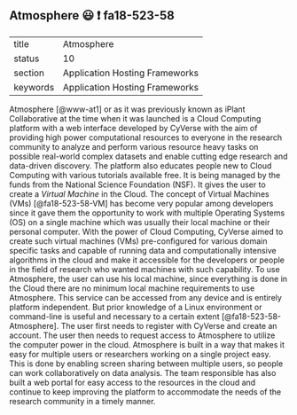 ## Atmosphere :smiley: :exclamation: fa18-523-58


|          |                                |
| -------- | ------------------------------ |
| title    | Atmosphere                     | 
| status   | 10                             |
| section  | Application Hosting Frameworks |
| keywords | Application Hosting Frameworks |


Atmosphere [@www-at1] or as it was previously known as iPlant Collaborative at the time when it was launched is a Cloud Computing platform with a web interface developed by CyVerse with the aim of providing high power computational resources to everyone in the research community to analyze and perform various resource heavy tasks on possible real-world complex datasets and enable cutting edge research and data-driven discovery. The platform also educates people new to Cloud Computing with various tutorials available free. It is being managed by the funds from the National Science Foundation (NSF). It gives the user to create a *Virtual Machine* in the Cloud. The concept of Virtual Machines (VMs) [@fa18-523-58-VM] has become very popular among developers since it gave them the opportunity to work with multiple Operating Systems (OS) on a single machine which was usually their local machine or their personal computer. With the power of Cloud Computing, CyVerse aimed to create such virtual machines (VMs) pre-configured for various domain specific tasks and capable of running data and computationally intensive algorithms in the cloud and make it accessible for the developers or people in the field of research who wanted machines with such capability. To use Atmosphere, the user can use his local machine, since everything is done in the Cloud there are no minimum local machine requirements to use Atmosphere. This service can be accessed from any device and is entirely platform independent. But prior knowledge of a Linux environment or command-line is useful and necessary to a certain extent [@fa18-523-58-Atmosphere]. The user first needs to register with CyVerse and create an account. The user then needs to request access to Atmosphere to utilize the computer power in the cloud. Atmosphere is built in a way that makes it easy for multiple users or researchers working on a single project easy. This is done by enabling screen sharing between multiple users, so people can work collaboratively on data analysis. The team responsible has also built a web portal for easy access to the resources in the cloud and continue to keep improving the platform to accommodate the needs of the research community in a timely manner.
